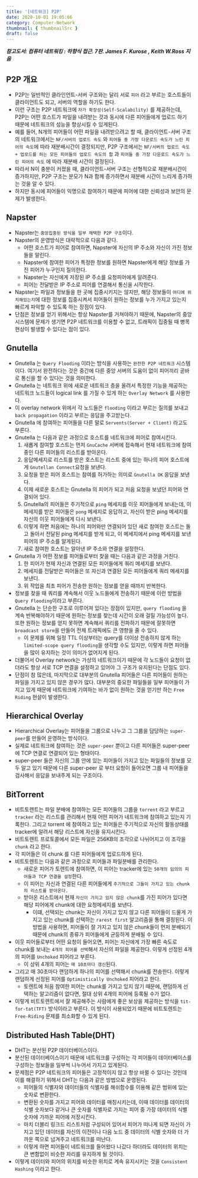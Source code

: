 ```yaml
---
title: '[네트워크] P2P'
date: 2020-10-01 19:05:66
category: Computer-Network
thumbnail: { thumbnailSrc }
draft: false
---
```


_**참고도서: 컴퓨터 네트워킹 : 하향식 접근. 7판. James F. Kurose , Keith W.Ross 지음**_

## P2P 개요

- P2P는 일반적인 클라인언트-서버 구조와는 달리 서로 `피어` 라고 부르는 호스트들이 클라이언트도 되고, 서버의 역할을 하기도 한다.
- 이런 구조는 P2P 네트워크에 `자가 확장성(Self-Scalability)` 를 제공하는데, P2P는 어떤 호스트가 파일을 내려받는 것과 동시에 다른 피어들에게 업로드 하기 때문에 네트워크의 성능을 향상시킬 수 있게된다.
- 예를 들어, N개의 피어들이 어떤 파일을 내려받으려고 할 때, 클라이언트-서버 구조의 네트워크에서는 `NF/서버의 업로드 속도` 와 `피어들 중 가장 다운로드 속도가 느린 피어의 속도`에 따라 재분배시간이 결정되지만, P2P 구조에서는 `NF/서버의 업로드 속도 + 업로드를 하는 모든 피어들의 업로드 속도의 합` 과 `피어들 중 가장 다운로드 속도가 느린 피어의 속도` 에 따라 재분배 시간이 결정된다.
- 따라서 N이 충분이 커졌을 때, 클라이언트-서버 구조는 선형적으로 재분배시간이 증가하지만, P2P 구조는 분모가 N과 함께 증가하면서 재분배 시간이 느리게 증가하는 것을 알 수 있다.
- 하지만 동시에 피어들이 익명으로 참여하기 때문에 피어에 대한 신뢰성과 보안의 문제가 발생한다.

## Napster

- Napster는 `중앙집중된 방식을 일부 채택한 P2P 구조`이다.
- Napster의 운영방식은 대략적으로 다음과 같다.
  - 어떤 호스트가 피어로 참여하면, Napster에 자신의 IP 주소와 자신이 가진 정보들을 알린다.
  - Napster에 참여한 피어가 특정한 정보를 원하면 Napster에게 해당 정보를 가진 피어가 누구인지 질의한다.
  - Napster는 자신에게 저장된 IP 주소를 요청피어에게 알려준다.
  - 피어는 전달받은 IP 주소로 피어를 연결해서 통신을 시작한다.
- Napster는 파일과 정보들을 한 곳에 집중시키지는 않지만, 해당 정보들이 `어디에 위치해있는지`에 대한 정보를 집중시켜서 피어들이 원하는 정보를 누가 가지고 있는지 빠르게 파악할 수 있도록 하는 장점이 있다.
- 단점은 정보를 얻기 위해서는 항상 Napster를 거쳐야하기 때문에, Napster의 중앙 시스템에 문제가 생기면 P2P 네트워크를 이용할 수 없고, 트래픽이 집중될 때 병목현상이 발생할 수 있다는 점이 있다.

## Gnutella

- Gnutella 는 `Query Flooding` 이라는 방식을 사용하는 `완전한 P2P 네트워크` 시스템이다. 여기서 완전하다는 것은 중간에 다른 중앙 서버의 도움이 없이 피어끼리 곧바로 통신을 할 수 있다는 것을 의미한다.
- Gnutella 는 네트워크 위에 새로운 네트워크 층을 올려서 특정한 기능을 제공하는 네트워크 노드들이 logical link 를 가질 수 있게 하는 `Overlay Network` 를 사용한다.
- 이 overlay network 위에서 각 노드들은 `flooding` 이라고 부르는 질의를 보내고 `back propagation` 이라고 부르는 응답을 주고받는다.
- Gnutella 에 참여하는 피어들을 다른 말로 `Servents(Server + Client)` 라고도 부른다.
- Gnutella 는 다음과 같은 과정으로 호스트를 네트워크에 피어로 참여시킨다.
  1. 새롭게 참여할 호스트는 먼저 `GnuCache` 서버에 접속해서 현재 네트워크에 참여 중인 다른 피어들의 리스트를 받아온다.
  2. 응답메세지로 리스트를 받은 호스트는 리스트 중에 있는 하나의 피어 호스트에게 `Gnutellan Connect`요청을 보낸다.
  3. 요청을 받은 피어 호스트는 참여를 허가하는 의미로 `Gnutella OK` 응답을 보낸다.
  4. 이제 새로운 호스트는 Gnutella 의 피어가 되고 처음 요청을 보냈던 피어와 연결되어 있다.
  5. Gnutella의 피어들은 주기적으로 `ping` 메세지를 이웃 피어들에게 보내는데, 이 메세지를 받은 피어들은 `pong` 메세지로 응답하고, 자신이 받은 ping 메세지를 자신의 이웃 피어들에게 다시 보낸다.
  6. 이렇게 하면 처음에는 하나의 피어와만 연결되어 있던 새로 참여한 호스트는 돌고 돌아서 전달된 ping 메세지를 받게 되고, 이 메세지에서 ping 메세지를 보낸 피어의 IP 주소를 알게된다.
  7. 새로 참여한 호스트는 알아낸 IP 주소와 연결을 설정한다.
- Gnutella 가 어떤 정보를 피어들로부터 찾을 때는 다음과 같은 과정을 거친다.
  1. 한 피어가 현재 자신과 연결된 모든 피어들에게 쿼리 메세지를 보낸다.
  2. 메세지를 전달받은 피어들은 또 자신과 연결된 모든 피어들에게 쿼리 메세지를 보낸디.
  3. 위 작업을 최초 피어가 전송한 원하는 정보를 얻을 때까지 반복한다.
- 정보를 찾을 때 쿼리를 계속해서 이웃 노드들에게 전송하기 때문에 이런 방법을 `Query Flooding`이라고 부른다.
- Gnutella 는 단순한 구조로 이루어져 있다는 장점이 있지만, `query flooding` 을 계속 반복해야하기 때문에 원하는 정보를 찾는데 시간이 오래 걸릴 가능성이 높다. 또한 원하는 정보를 얻지 못하면 계속해서 쿼리를 전파하기 때문에 잘못하면 `broadcast storm`을 만들어 전체 트래픽에도 큰 영향을 줄 수 있다.
  - 이 문제를 위해 일정 TTL 이상부터는 query를 더이상 전송하지 않게 하는 `limited-scope query flooding`을 생각할 수도 있지만, 이렇게 하면 피어들을 많이 유지하는 것이 의미가 없어지게 된다.
- 더불어서 Overlay network는 가상의 네트워크이기 때문에 각 노드들이 요청이 없더라도 항상 서로 TCP 연결을 설정하고 있어야 그 구조가 유지된다는 단점도 있다.
- 단점이 참 많은데, 마지막으로 대부분의 Gnutella 피어들은 다른 피어들이 원하는 파일을 가지고 있지 않은 경우가 많다. 대부분의 중요한 파일들을 일부 피어들이 가지고 있게 때문에 네트워크에 기여하는 바가 없이 원하는 것을 얻기만 하는 `Free Riding` 현살이 발생한다.

## Hierarchical Overlay

- Hierarchical Overlay는 피어들을 그룹으로 나누고 그 그룹을 담당하는 `super-peer`를 만들어 운영하는 방식이다.
- 실제로 네트워크에 참여하는 것은 `super-peer` 뿐이고 다른 피어들은 super-peer에 TCP 연결로 연결되어 있는 형태이다.
- super-peer 들은 자신의 그룹 안에 있는 피어들이 가지고 있는 파일들의 정보를 모두 알고 있기 때문에 다른 super-peer 로 부터 요청이 들어오면 그룹 내 피어들을 검사해서 응답을 보내주게 되는 구조이다.

## BitTorrent

- 비트토렌트는 파일 분배에 참여하는 모든 피어들의 그룹을 `torrent` 라고 부르고 `tracker` 라는 리스트를 관리해서 현재 어떤 피어가 네트워크에 참여하고 있는지 기록한다. 그리고 torrent 에 참여하고 있는 피어들은 주기적으로 자신의 활동상태를 tracker에 알려서 해당 리스트에 자신을 유지시킨다.
- 비트토렌트 프로토콜에서 모든 파일은 256KB의 조각으로 나뉘어지고 이 조각을 `chunk` 라고 한다.
- 각 피어들은 이 chunk 를 다른 피어들에게 업로드하게 된다.
- 비트토렌트는 다음과 같은 과정으로 피어들과 파일분배를 관리한다.
  - 새로운 피어가 토렌트에 참여하면, 이 피어는 tracker에 있는 `50개의 임의의 피어들과 TCP 연결을 설정`한다.
  - 이 피어는 자신과 연결된 다른 피어들에게 `주기적으로 그들이 가지고 있는 chunk의 리스트를 받아온다.`
  - 받아온 리스트에서 현재 `자신이 가지고 있지 않은 chunk`를 가진 피어가 있다면 해당 피어에게 chunk에 대한 요청메세지를 보낸다.
    - 이떄, 선택되는 chunk는 자신이 가지고 있지 않고 다른 피어들이 드물게 가지고 있는 chunk를 선택하는 `rarest first` 알고리즘을 통해 결정된다. 이 방법을 사용하면, 피어들이 잘 가지고 있지 않은 chunk들이 먼저 분배되기 때문에 chunk의 종류가 피어들에게 균등하게 분배될 수 있다.
- 이웃 피어들로부터 어떤 요청이 들어오면, 피어는 자신에게 가장 빠른 속도로 chunk를 보내는 `4개의 피어를 선택`해서 자신의 파일을 제공한다. 이렇게 선정된 4개의 피어를 `Unchoked` 피어라고 부른다.
  - 이 상위 4개의 피어는 `매 10초마다 갱신`된다.
- 그리고 매 30초마다 랜덤하게 하나의 피어를 선택해서 chunk를 전송한다. 이렇게 랜덤하게 선정된 피어를 `Optimistically Unchoked` 피어라고 한다.
  - 토렌트에 처음 참여한 피어는 chunk를 가지고 있지 않기 때문에, 랜덤하게 선택하는 알고리즘이 없다면, 절대 상위 4개의 피어에 등록될 수가 없다.
- 이렇게 비트토렌트에서 잘 제공해주는 사람에게 좋은 보상을 제공하는 방식을 `tit-for-tat(TFT)` 방식이라고 부른다. 이 방식이 사용되었기 때문에 비트토렌트는 `Free-Riding` 문제를 최소화할 수 있게 된다.

## Distributed Hash Table(DHT)

- DHT는 분산된 P2P 데이터베이스이다.
- 분산된 데이터베이스이기 때문에 네트워크를 구성하는 각 피어들이 데이터베이스를 구성하는 정보들을 일부씩 나누어서 가지고 있게된다.
- 문제점은 P2P 네트워크의 피어들은 고정적이지 않고 항상 바뀔 수 있다는 것인데 이를 해결하기 위해서 DHT는 다음과 같은 방법으로 운영된다.
  - 피어들의 식별자와 데이터들의 식별자를 해쉬함수를 이용해 같은 범위에 있는 숫자로 변환한다.
  - 변환된 숫자를 가지고 피어와 데이터를 매칭시키는데, 이때 데이터를 데이터의 식별 숫자보다 같거나 큰 숫자를 식별자로 가지는 피어 중 가장 데이터의 식별 숫자에 가까운 피어에 저장시킨다.
  - 마치 더블리 링크드 리스트처럼 구성되어 있어서 피어가 떠나게 되면 자신이 가지고 있던 데이터를 자신의 이전이나 다음 노드 중 데이터의 식별 숫자와 더 가까운 쪽으로 넘겨주고 네트워크를 떠난다.
  - 이렇게 하면 피어들이 네트워크를 들어왔다 나갔다 하더라도 데이터의 위치는 큰 변함없이 비슷한 자리를 유지하게 될 것이다.
- 이렇게 데이터와 피어의 위치를 비슷한 위치로 계속 유지시키는 것을 `Consistent Hashing` 이라고 한다.
